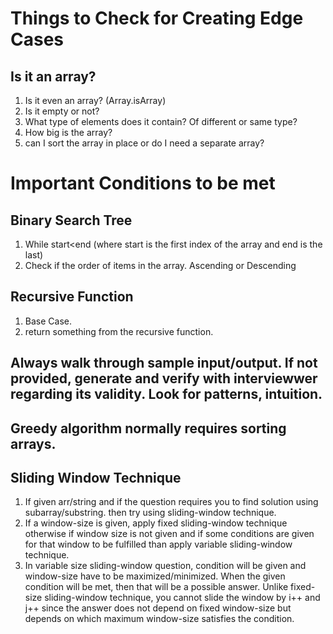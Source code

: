 # Things to Check for Creating Edge Cases

## Is it an array?

1. Is it even an array? (Array.isArray)
2. Is it empty or not?
3. What type of elements does it contain? Of different or same type?
4. How big is the array?
5. can I sort the array in place or do I need a separate array?

# Important Conditions to be met

## Binary Search Tree

1. While start<end (where start is the first index of the array and end is the last)
2. Check if the order of items in the array. Ascending or Descending

## Recursive Function

1. Base Case.
2. return something from the recursive function.

## Always walk through sample input/output. If not provided, generate and verify with interviewwer regarding its validity. Look for patterns, intuition.

## Greedy algorithm normally requires sorting arrays.

## Sliding Window Technique

1. If given arr/string and if the question requires you to find solution using subarray/substring. then try using sliding-window technique.
2. If a window-size is given, apply fixed sliding-window technique otherwise if window size is not given and if some conditions are given for that window to be fulfilled than apply variable sliding-window technique.
3. In variable size sliding-window question, condition will be given and window-size have to be maximized/minimized. When the given condition will be met, then that will be a possible answer. Unlike fixed-size sliding-window technique, you cannot slide the window by i++ and j++ since the answer does not depend on fixed window-size but depends on which maximum window-size satisfies the condition.
